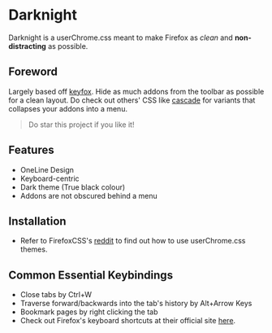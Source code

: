 # Darknight

Darknight is a userChrome.css meant to make Firefox as _clean_ and  **non-distracting** as possible.

## Foreword
Largely based off [keyfox](https://github.com/AlfarexGuy2019/keyfox/). Hide as much addons from the toolbar as possible for a clean layout. Do check out others' CSS like [cascade](https://github.com/andreasgrafen/cascade) for variants that collapses your addons into a menu. 
> Do star this project if you like it!

## Features
- OneLine Design
- Keyboard-centric
- Dark theme (True black colour)
- Addons are not obscured behind a menu

## Installation 
- Refer to FirefoxCSS's [reddit](https://www.reddit.com/r/FirefoxCSS/wiki/index/tutorials/) to find out how to use userChrome.css themes.

## Common Essential Keybindings
- Close tabs by Ctrl+W
- Traverse forward/backwards into the tab's history by Alt+Arrow Keys
- Bookmark pages by right clicking the tab
- Check out Firefox's keyboard shortcuts at their official site [here](https://support.mozilla.org/en-US/kb/keyboard-shortcuts-perform-firefox-tasks-quickly).
